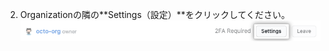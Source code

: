 2. Organizationの隣の**Settings（設定）**をクリックしてください。 ![設定ボタン](/assets/images/help/organizations/settings-button.png)